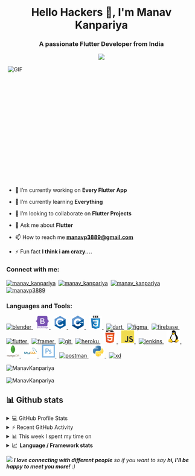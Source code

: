 <h1 align="center">Hello Hackers 👋, I'm Manav Kanpariya</h1>
<h3 align="center">A passionate Flutter Developer from India</h3>
<p align="center">
  <a href="https://github.com/DenverCoder1/readme-typing-svg"><img src="https://readme-typing-svg.herokuapp.com/?lines=Full-stack%20web%20and%20app%20developer;Self-taught%20Flutter%20Developer;4%2B%20years%20of%20coding%20experience;Always%20learning%20new%20things&center=true&width=380&height=45"></a>
</p>



<img align="right" alt="GIF" src="https://github.com/abhisheknaiidu/abhisheknaiidu/blob/master/code.gif?raw=true" width="500" height="320" />

- 🔭 I’m currently working on **Every Flutter App**

- 🌱 I’m currently learning **Everything**

- 👯 I’m looking to collaborate on **Flutter Projects**

- 💬 Ask me about **Flutter**

- 📫 How to reach me **manavp3889@gmail.com**

- ⚡ Fun fact **I think i am crazy....**

<h3 align="left">Connect with me:</h3>
<p align="left">
<a href="https://twitter.com/manav_kanpariya" target="blank"><img align="center" src="https://raw.githubusercontent.com/rahuldkjain/github-profile-readme-generator/master/src/images/icons/Social/twitter.svg" alt="manav_kanpariya" height="35" width="40" /></a>&nbsp; 
<a href="https://linkedin.com/in/manav-kanpariya-8488a4193" target="blank"><img align="center" src="https://raw.githubusercontent.com/rahuldkjain/github-profile-readme-generator/master/src/images/icons/Social/linked-in-alt.svg" alt="manav_kanpariya" height="35" width="40" /></a>&nbsp; 
<a href="https://instagram.com/mr_kanpariya" target="blank"><img align="center" src="https://raw.githubusercontent.com/rahuldkjain/github-profile-readme-generator/master/src/images/icons/Social/instagram.svg" alt="manav_kanpariya" height="35" width="40" /></a>
<a href="https://www.hackerrank.com/manavp3889" target="blank"><img align="center" src="https://cdn.jsdelivr.net/npm/simple-icons@3.0.1/icons/hackerrank.svg" alt="manavp3889" height="35" width="40" /></a>
</p>

<h3 align="left">Languages and Tools:</h3>
<p align="left"> <a href="https://www.blender.org/" target="_blank"> <img src="https://download.blender.org/branding/community/blender_community_badge_white.svg" alt="blender" width="35" height="35"/> </a>&nbsp; <a href="https://getbootstrap.com" target="_blank"> <img src="https://raw.githubusercontent.com/devicons/devicon/master/icons/bootstrap/bootstrap-plain-wordmark.svg" alt="bootstrap" width="35" height="35"/> </a>&nbsp; <a href="https://www.cprogramming.com/" target="_blank"> <img src="https://raw.githubusercontent.com/devicons/devicon/master/icons/c/c-original.svg" alt="c" width="35" height="35"/> </a>&nbsp; <a href="https://www.w3schools.com/cpp/" target="_blank"> <img src="https://raw.githubusercontent.com/devicons/devicon/master/icons/cplusplus/cplusplus-original.svg" alt="cplusplus" width="35" height="35"/> </a>&nbsp; <a href="https://www.w3schools.com/css/" target="_blank"> <img src="https://raw.githubusercontent.com/devicons/devicon/master/icons/css3/css3-original-wordmark.svg" alt="css3" width="35" height="35"/> </a>&nbsp; <a href="https://dart.dev" target="_blank"> <img src="https://www.vectorlogo.zone/logos/dartlang/dartlang-icon.svg" alt="dart" width="35" height="35"/> </a>&nbsp; <a href="https://www.figma.com/" target="_blank"> <img src="https://www.vectorlogo.zone/logos/figma/figma-icon.svg" alt="figma" width="35" height="35"/> </a>&nbsp; <a href="https://firebase.google.com/" target="_blank"> <img src="https://www.vectorlogo.zone/logos/firebase/firebase-icon.svg" alt="firebase" width="35" height="35"/> </a>&nbsp; <a href="https://flutter.dev" target="_blank"> <img src="https://www.vectorlogo.zone/logos/flutterio/flutterio-icon.svg" alt="flutter" width="35" height="35"/> </a>&nbsp; <a href="https://www.framer.com/" target="_blank"> <img src="https://www.vectorlogo.zone/logos/framer/framer-icon.svg" alt="framer" width="35" height="35"/> </a>&nbsp; <a href="https://git-scm.com/" target="_blank"> <img src="https://www.vectorlogo.zone/logos/git-scm/git-scm-icon.svg" alt="git" width="35" height="35"/> </a>&nbsp; <a href="https://heroku.com" target="_blank"> <img src="https://www.vectorlogo.zone/logos/heroku/heroku-icon.svg" alt="heroku" width="35" height="35"/> </a>&nbsp; <a href="https://www.w3.org/html/" target="_blank"> <img src="https://raw.githubusercontent.com/devicons/devicon/master/icons/html5/html5-original-wordmark.svg" alt="html5" width="35" height="35"/> </a>&nbsp; <a href="https://developer.mozilla.org/en-US/docs/Web/JavaScript" target="_blank"> <img src="https://raw.githubusercontent.com/devicons/devicon/master/icons/javascript/javascript-original.svg" alt="javascript" width="35" height="35"/> </a>&nbsp; <a href="https://www.jenkins.io" target="_blank"> <img src="https://www.vectorlogo.zone/logos/jenkins/jenkins-icon.svg" alt="jenkins" width="35" height="35"/> </a>&nbsp; <a href="https://www.linux.org/" target="_blank"> <img src="https://raw.githubusercontent.com/devicons/devicon/master/icons/linux/linux-original.svg" alt="linux" width="35" height="35"/> </a>&nbsp; <a href="https://www.mongodb.com/" target="_blank"> <img src="https://raw.githubusercontent.com/devicons/devicon/master/icons/mongodb/mongodb-original-wordmark.svg" alt="mongodb" width="35" height="35"/> </a>&nbsp; <a href="https://www.mysql.com/" target="_blank"> <img src="https://raw.githubusercontent.com/devicons/devicon/master/icons/mysql/mysql-original-wordmark.svg" alt="mysql" width="35" height="35"/> </a>&nbsp; <a href="https://www.photoshop.com/en" target="_blank"> <img src="https://raw.githubusercontent.com/devicons/devicon/master/icons/photoshop/photoshop-line.svg" alt="photoshop" width="35" height="35"/> </a>&nbsp; <a href="https://postman.com" target="_blank"> <img src="https://www.vectorlogo.zone/logos/getpostman/getpostman-icon.svg" alt="postman" width="35" height="35"/> </a>&nbsp; <a href="https://www.python.org" target="_blank"> <img src="https://raw.githubusercontent.com/devicons/devicon/master/icons/python/python-original.svg" alt="python" width="35" height="35"/> </a>&nbsp; <a href="https://www.adobe.com/products/xd.html" target="_blank"> <img src="https://cdn.worldvectorlogo.com/logos/adobe-xd.svg" alt="xd" width="35" height="35"/> </a> </p>

<p><img align="center" src="https://github-readme-stats.vercel.app/api/top-langs?username=ManavKanpariya&show_icons=true&locale=en&layout=compact" alt="ManavKanpariya" /></p>

<p><img align="center" src="https://github-readme-streak-stats.herokuapp.com/?user=ManavKanpariya&" alt="ManavKanpariya" /></p>

## 📊 Github stats

<details> 
  <summary>💻 GitHub Profile Stats</summary>
  <br/>
    <a ><img alt="DenverCoder1's Github Stats" src="https://denvercoder1-github-readme-stats.vercel.app/api/?username=ManavKanpariya&show_icons=true&count_private=true&theme=react&hide_border=true&bg_color=1F222E&title_color=F85D7F&icon_color=F8D866" height="192px"/></a>
  <br/>
  <b>Note:</b> Top languages is only a metric of the languages my public code consists of and doesn't reflect experience or skill level.
</details>
<details>
  <summary>⚡ Recent GitHub Activity</summary>
  <br/>
<a ><img alt="ManavKanpariya's Activity Graph" src="https://activity-graph.herokuapp.com/graph?username=ManavKanpariya&bg_color=1F222E&color=F8D866&line=F85D7F&point=FFFFFF&hide_border=true" /></a>
</details>
  
  
<details>
  <summary> 📊 This week I spent my time on</summary>

![Wwakatime stats](https://github-readme-stats-taupe-two.vercel.app/api/wakatime?username=ManavKanpariya&hide_title=true&hide_border=true&langs_count=5)
</details>

<details>
  <summary><b>📈&nbsp;&nbsp;Language&nbsp;/&nbsp;Framework stats</b></summary>
  <br/>
<!--   <a href='https://profile.codersrank.io/user/ManavKanpariya/'> -->
  <img src='http://cr-skills-chart-widget.azurewebsites.net/api/api?username=manavkanpariya&padding=30&skills=angular,batchfile,c,C%23,coffeescript,dart,go,html,json,java,javascript,less,mysql,php,pandas,perl,python,reactjs,scss,shell,svelte,swift,typescript,vue'>
  </a>

</details>

<img src="https://media.giphy.com/media/LnQjpWaON8nhr21vNW/giphy.gif" width="60"> <em><b>I love connecting with different people</b> so if you want to say <b>hi, I'll be happy to meet you more!</b> :)</em> 
